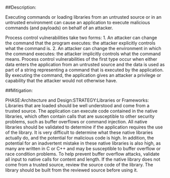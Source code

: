 ##Description:

Executing commands or loading libraries from an untrusted source or in an untrusted environment can cause an application to execute malicious commands (and payloads) on behalf of an attacker.

Process control vulnerabilities take two forms: 1. An attacker can change the command that the program executes: the attacker explicitly controls what the command is. 2. An attacker can change the environment in which the command executes: the attacker implicitly controls what the command means. Process control vulnerabilities of the first type occur when either data enters the application from an untrusted source and the data is used as part of a string representing a command that is executed by the application. By executing the command, the application gives an attacker a privilege or capability that the attacker would not otherwise have.

##Mitigation:


PHASE:Architecture and Design:STRATEGY:Libraries or Frameworks:
Libraries that are loaded should be well understood and come from a trusted source. The application can execute code contained in the native libraries, which often contain calls that are susceptible to other security problems, such as buffer overflows or command injection. All native libraries should be validated to determine if the application requires the use of the library. It is very difficult to determine what these native libraries actually do, and the potential for malicious code is high. In addition, the potential for an inadvertent mistake in these native libraries is also high, as many are written in C or C++ and may be susceptible to buffer overflow or race condition problems. To help prevent buffer overflow attacks, validate all input to native calls for content and length. If the native library does not come from a trusted source, review the source code of the library. The library should be built from the reviewed source before using it.

